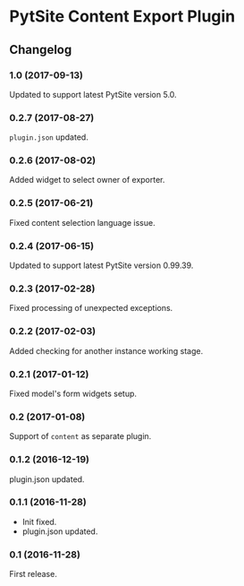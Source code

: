 # PytSite Content Export Plugin


## Changelog


### 1.0 (2017-09-13)
Updated to support latest PytSite version 5.0.


### 0.2.7 (2017-08-27)
`plugin.json` updated.


### 0.2.6 (2017-08-02)
Added widget to select owner of exporter.


### 0.2.5 (2017-06-21)
Fixed content selection language issue.


### 0.2.4 (2017-06-15)
Updated to support latest PytSite version 0.99.39.


### 0.2.3 (2017-02-28)
Fixed processing of unexpected exceptions.


### 0.2.2 (2017-02-03)
Added checking for another instance working stage.


### 0.2.1 (2017-01-12)
Fixed model's form widgets setup.


### 0.2 (2017-01-08)
Support of `content` as separate plugin.


### 0.1.2 (2016-12-19)
plugin.json updated.


### 0.1.1 (2016-11-28)
- Init fixed.
- plugin.json updated.


### 0.1 (2016-11-28)
First release.
